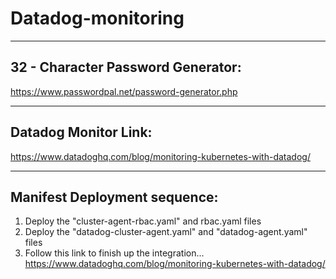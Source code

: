 # Datadog-monitoring


----------------------------------
32 - Character Password Generator:
----------------------------------
https://www.passwordpal.net/password-generator.php


---------------------
Datadog Monitor Link:
---------------------
https://www.datadoghq.com/blog/monitoring-kubernetes-with-datadog/

-----------------------------
Manifest Deployment sequence:
-----------------------------
1. Deploy the "cluster-agent-rbac.yaml" and rbac.yaml files
2. Deploy the "datadog-cluster-agent.yaml" and "datadog-agent.yaml" files
3. Follow this link to finish up the integration... https://www.datadoghq.com/blog/monitoring-kubernetes-with-datadog/
